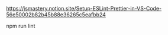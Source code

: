 https://jsmastery.notion.site/Setup-ESLint-Prettier-in-VS-Code-56e50002b82b45b88e36265c5eafbb24

npm run lint
